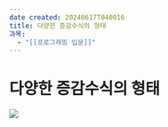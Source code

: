 ```yaml
---
date created: 20240617T040016
title: 다양한 증감수식의 형태
과목:
  - "[[프로그래밍 입문]]"
---
```


# 다양한 증감수식의 형태

![](https://i.imgur.com/McEzbHI.png)

